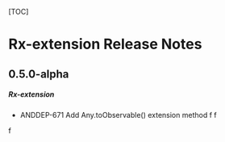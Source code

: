 [TOC]
# Rx-extension Release Notes
## 0.5.0-alpha
##### Rx-extension
* ANDDEP-671 Add Any.toObservable() extension method
f
f

f